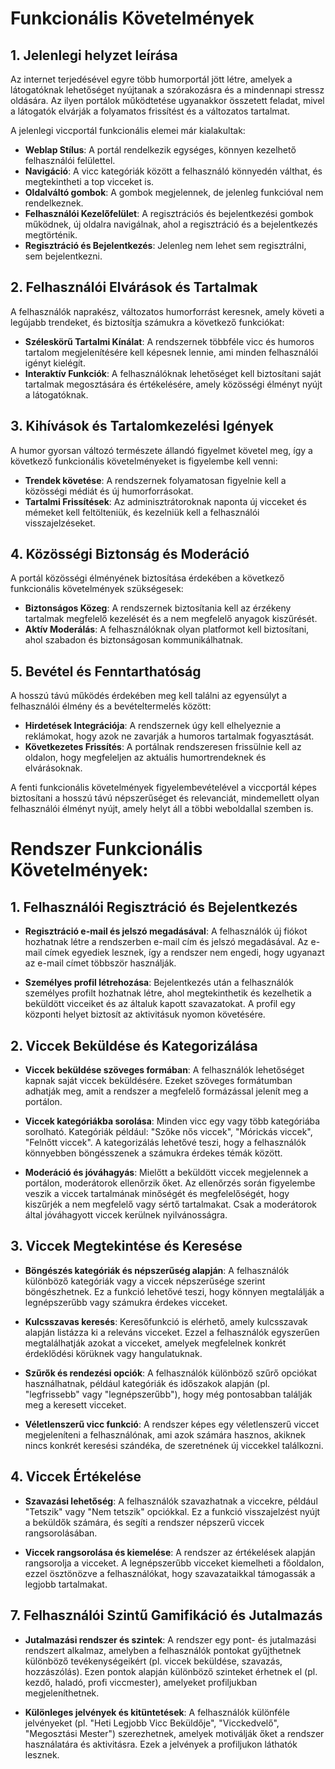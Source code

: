 # Funkcionális Követelmények

## 1. Jelenlegi helyzet leírása

Az internet terjedésével egyre több humorportál jött létre, amelyek a látogatóknak lehetőséget nyújtanak a szórakozásra és a mindennapi stressz oldására. Az ilyen portálok működtetése ugyanakkor összetett feladat, mivel a látogatók elvárják a folyamatos frissítést és a változatos tartalmat.

A jelenlegi viccportál funkcionális elemei már kialakultak:

- **Weblap Stílus**: A portál rendelkezik egységes, könnyen kezelhető felhasználói felülettel.
- **Navigáció**: A vicc kategóriák között a felhasználó könnyedén válthat, és megtekintheti a top vicceket is.
- **Oldalváltó gombok**: A gombok megjelennek, de jelenleg funkcióval nem rendelkeznek.
- **Felhasználói Kezelőfelület**: A regisztrációs és bejelentkezési gombok működnek, új oldalra navigálnak, ahol a regisztráció és a bejelentkezés megtörténik.
- **Regisztráció és Bejelentkezés**: Jelenleg nem lehet sem regisztrálni, sem bejelentkezni.

## 2. Felhasználói Elvárások és Tartalmak

A felhasználók naprakész, változatos humorforrást keresnek, amely követi a legújabb trendeket, és biztosítja számukra a következő funkciókat:

- **Széleskörű Tartalmi Kínálat**: A rendszernek többféle vicc és humoros tartalom megjelenítésére kell képesnek lennie, ami minden felhasználói igényt kielégít.
- **Interaktív Funkciók**: A felhasználóknak lehetőséget kell biztosítani saját tartalmak megosztására és értékelésére, amely közösségi élményt nyújt a látogatóknak.

## 3. Kihívások és Tartalomkezelési Igények

A humor gyorsan változó természete állandó figyelmet követel meg, így a következő funkcionális követelményeket is figyelembe kell venni:

- **Trendek követése**: A rendszernek folyamatosan figyelnie kell a közösségi médiát és új humorforrásokat.
- **Tartalmi Frissítések**: Az adminisztrátoroknak naponta új vicceket és mémeket kell feltölteniük, és kezelniük kell a felhasználói visszajelzéseket.

## 4. Közösségi Biztonság és Moderáció

A portál közösségi élményének biztosítása érdekében a következő funkcionális követelmények szükségesek:

- **Biztonságos Közeg**: A rendszernek biztosítania kell az érzékeny tartalmak megfelelő kezelését és a nem megfelelő anyagok kiszűrését.
- **Aktív Moderálás**: A felhasználóknak olyan platformot kell biztosítani, ahol szabadon és biztonságosan kommunikálhatnak.

## 5. Bevétel és Fenntarthatóság

A hosszú távú működés érdekében meg kell találni az egyensúlyt a felhasználói élmény és a bevételtermelés között:

- **Hirdetések Integrációja**: A rendszernek úgy kell elhelyeznie a reklámokat, hogy azok ne zavarják a humoros tartalmak fogyasztását.
- **Következetes Frissítés**: A portálnak rendszeresen frissülnie kell az oldalon, hogy megfeleljen az aktuális humortrendeknek és elvárásoknak.

A fenti funkcionális követelmények figyelembevételével a viccportál képes biztosítani a hosszú távú népszerűséget és relevanciát, mindemellett olyan felhasználói élményt nyújt, amely helyt áll a többi weboldallal szemben is.


#  Rendszer Funkcionális Követelmények:

## 1. Felhasználói Regisztráció és Bejelentkezés


- **Regisztráció e-mail és jelszó megadásával**: A felhasználók új fiókot hozhatnak létre a rendszerben e-mail cím és jelszó megadásával. 
Az e-mail címek egyediek lesznek, így a rendszer nem engedi, hogy ugyanazt az e-mail címet többször használják.

- **Személyes profil létrehozása**: Bejelentkezés után a felhasználók személyes profilt hozhatnak létre, ahol megtekinthetik és kezelhetik a beküldött vicceiket és
 az általuk kapott szavazatokat. A profil egy központi helyet biztosít az aktivitásuk nyomon követésére.

## 2. Viccek Beküldése és Kategorizálása


- **Viccek beküldése szöveges formában**: A felhasználók lehetőséget kapnak saját viccek beküldésére. 
Ezeket szöveges formátumban adhatják meg, amit a rendszer a megfelelő formázással jelenít meg a portálon.

- **Viccek kategóriákba sorolása**: Minden vicc egy vagy több kategóriába sorolható. Kategóriák például: "Szőke nős viccek", "Mórickás viccek", "Felnőtt viccek". 
A kategorizálás lehetővé teszi, hogy a felhasználók könnyebben böngésszenek a számukra érdekes témák között.

- **Moderáció és jóváhagyás**: Mielőtt a beküldött viccek megjelennek a portálon, moderátorok ellenőrzik őket. Az ellenőrzés során figyelembe veszik a viccek tartalmának minőségét és megfelelőségét,
 hogy kiszűrjék a nem megfelelő vagy sértő tartalmakat. Csak a moderátorok által jóváhagyott viccek kerülnek nyilvánosságra.

## 3. Viccek Megtekintése és Keresése


- **Böngészés kategóriák és népszerűség alapján**: A felhasználók különböző kategóriák vagy a viccek népszerűsége szerint böngészhetnek. Ez a funkció lehetővé teszi, hogy könnyen megtalálják a legnépszerűbb vagy számukra érdekes vicceket.

- **Kulcsszavas keresés**: Keresőfunkció is elérhető, amely kulcsszavak alapján listázza ki a releváns vicceket. Ezzel a felhasználók egyszerűen megtalálhatják azokat a vicceket, amelyek megfelelnek konkrét érdeklődési körüknek vagy hangulatuknak.

- **Szűrők és rendezési opciók**: A felhasználók különböző szűrő opciókat használhatnak, például kategóriák és időszakok alapján (pl. "legfrissebb" vagy "legnépszerűbb"), hogy még pontosabban találják meg a keresett vicceket.

- **Véletlenszerű vicc funkció**: A rendszer képes egy véletlenszerű viccet megjeleníteni a felhasználónak, ami azok számára hasznos, akiknek nincs konkrét keresési szándéka, de szeretnének új viccekkel találkozni.


## 4. Viccek Értékelése


- **Szavazási lehetőség**: A felhasználók szavazhatnak a viccekre, például "Tetszik" vagy "Nem tetszik" opciókkal. Ez a funkció visszajelzést nyújt a beküldők számára, és segíti a rendszer népszerű viccek rangsorolásában.

- **Viccek rangsorolása és kiemelése**: A rendszer az értékelések alapján rangsorolja a vicceket. A legnépszerűbb vicceket kiemelheti a főoldalon, ezzel ösztönözve a felhasználókat, hogy szavazataikkal támogassák a legjobb tartalmakat.


## 7. Felhasználói Szintű Gamifikáció és Jutalmazás
- **Jutalmazási rendszer és szintek**: A rendszer egy pont- és jutalmazási rendszert alkalmaz, amelyben a felhasználók pontokat gyűjthetnek különböző tevékenységeikért (pl. viccek beküldése, szavazás, hozzászólás). Ezen pontok alapján különböző szinteket érhetnek el (pl. kezdő, haladó, profi viccmester), amelyeket profiljukban megjeleníthetnek.

- **Különleges jelvények és kitüntetések**: A felhasználók különféle jelvényeket (pl. "Heti Legjobb Vicc Beküldője", "Vicckedvelő", "Megosztási Mester") szerezhetnek, amelyek motiválják őket a rendszer használatára és aktivitásra. Ezek a jelvények a profiljukon láthatók lesznek.
